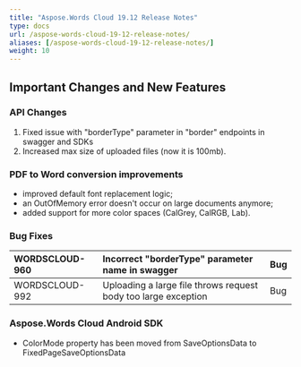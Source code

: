 ```yaml
---
title: "Aspose.Words Cloud 19.12 Release Notes"
type: docs
url: /aspose-words-cloud-19-12-release-notes/
aliases: [/aspose-words-cloud-19-12-release-notes/]
weight: 10
---
```


## Important Changes and New Features

### API Changes

1. Fixed issue with "borderType" parameter in "border" endpoints in swagger and SDKs
1. Increased max size of uploaded files (now it is 100mb).

### PDF to Word conversion improvements

- improved default font replacement logic;
- an OutOfMemory error doesn't occur on large documents anymore;
- added support for more color spaces (CalGrey, CalRGB, Lab).

### Bug Fixes

|WORDSCLOUD-960|Incorrect "borderType" parameter name in swagger|Bug|
| :- | :- | :- |
|WORDSCLOUD-992|Uploading a large file throws request body too large exception|Bug|

### Aspose.Words Cloud Android SDK

- ColorMode property has been moved from SaveOptionsData to FixedPageSaveOptionsData
